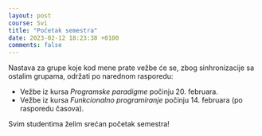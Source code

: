 ```yaml
---
layout: post
course: Svi
title: "Početak semestra"
date: 2023-02-12 18:23:38 +0100
comments: false
---
```


Nastava za grupe koje kod mene prate vežbe će se, zbog sinhronizacije sa ostalim grupama, održati po narednom rasporedu:
- Vežbe iz kursa _Programske paradigme_ počinju 20. februara.
- Vežbe iz kursa _Funkcionalno programiranje_ počinju 14. februara (po rasporedu časova).

Svim studentima želim srećan početak semestra!

